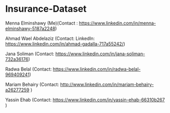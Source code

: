 # Insurance-Dataset

Menna Elminshawy (Me)(Contact : https://www.linkedin.com/in/menna-elminshawy-5187a2248)

Ahmad Wael Abdelaziz (Contact: LinkedIn: https://www.linkedin.com/in/ahmad-gadalla-717a55242/)

Jana Soliman (Contact: https://www.linkedin.com/in/jana-soliman-732a36176)

Radwa Belal (Contact: https://www.linkedin.com/in/radwa-belal-969409241)

Mariam Behairy (Contact: http://www.linkedin.com/in/mariam-behairy-a26277259 )

Yassin Ehab (Contact: https://www.linkedin.com/in/yassin-ehab-66310b267 )
